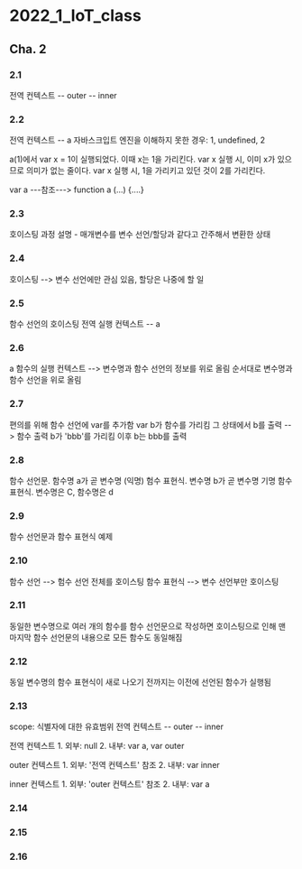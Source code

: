# 2022_1_IoT_class

## Cha. 2

### 2.1
전역 컨텍스트 --  outer  --  inner

### 2.2 
전역 컨텍스트 -- a
자바스크입트 엔진을 이해하지 못한 경우: 1, undefined, 2

a(1)에서 var x = 1이 실행되었다. 이때 x는 1을 가리킨다.
var x 실행 시, 이미 x가 있으므로 의미가 없는 줄이다.
var x 실행 시, 1을 가리키고 있던 것이 2를 가리킨다.

var a ---참조--->  function a (...) {....} 

### 2.3
호이스팅 과정 설명 - 매개변수를 변수 선언/할당과 같다고 간주해서 변환한 상태

### 2.4
호이스팅 --> 변수 선언에만 관심 있음, 할당은 나중에 할 일

### 2.5
함수 선언의 호이스팅
전역 실행 컨텍스트 -- a

### 2.6
a 함수의 실행 컨텍스트 --> 변수명과 함수 선언의 정보를 위로 올림
순서대로 변수명과 함수 선언을 위로 올림

### 2.7
편의를 위해 함수 선언에 var를 추가함
var b가 함수를 가리킴
그 상태에서 b를 출력  -->  함수 출력
b가 'bbb'를 가리킴
이후 b는 bbb를 출력

### 2.8
함수 선언문.  함수명 a가 곧 변수명
(익명) 험수 표현식.  변수명 b가 곧 변수명
기명 함수 표현식. 변수명은 C, 함수명은 d

### 2.9
함수 선언문과 함수 표현식 예제
             
### 2.10
함수 선언 -->  험수 선언 전체를 호이스팅
함수 표현식 --> 변수 선언부만 호이스팅

### 2.11
동일한 변수명으로 여러 개의 함수를 함수 선언문으로 작성하면 
호이스팅으로 인해 맨 마지막 함수 선언문의 내용으로
모든 함수도 동일해짐

### 2.12
동일 변수명의 함수 표현식이 새로 나오기 전까지는
이전에 선언된 함수가 실행됨 

### 2.13
scope: 식별자에 대한 유효범위
전역 컨텍스트 -- outer -- inner

전역 컨텍스트 1. 외부: null
             2. 내부: var a, var outer

outer 컨텍스트 1. 외부: '전역 컨텍스트' 참조
              2. 내부: var inner

inner 컨텍스트 1. 외부: 'outer 컨텍스트' 참조
              2. 내부: var a

### 2.14
  

### 2.15

### 2.16
  


